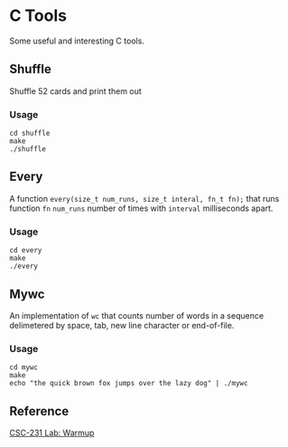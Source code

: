 # C Tools

Some useful and interesting C tools.

## Shuffle

Shuffle 52 cards and print them out

### Usage

```
cd shuffle
make
./shuffle
```

## Every

A function `every(size_t num_runs, size_t interal, fn_t fn);` that runs
function `fn` `num_runs` number of times with `interval` milliseconds apart.

### Usage

```
cd every 
make
./every
```

## Mywc

An implementation of `wc` that counts number of words in a sequence delimetered
by space, tab, new line character or end-of-file.

### Usage

```
cd mywc
make
echo "the quick brown fox jumps over the lazy dog" | ./mywc
```

## Reference

[CSC-231 Lab: Warmup](https://www.cs.grinnell.edu/~curtsinger/teaching/2019S/CSC213/labs/warmup/)
